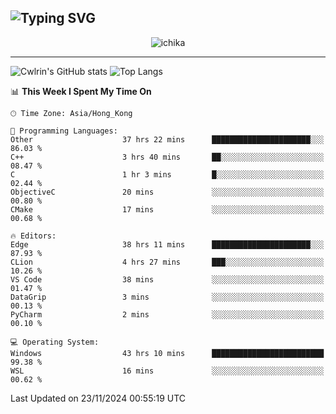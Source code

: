 ![Typing SVG](https://readme-typing-svg.demolab.com?font=Jost&size=24&pause=1000&color=7799EE&vCenter=true&multiline=true&random=false&width=435&height=100&lines=Hi+there;I'm+Sakurakouji+Nanaha;You+can+also+tell+me+Cwlrin%E2%98%86)
---
<p align="center">
  <img src="https://image.cwlrin.wiki/images/2024/11/09/1000015899.md.png" alt="ichika" border="0" />
</p>

---
![Cwlrin's GitHub stats](https://github-readme-stats.vercel.app/api?username=cwlrin&show_icons=true&theme=buefy)
![Top Langs](https://github-readme-stats.vercel.app/api/top-langs/?username=cwlrin&layout=compact&hide=html,css)

<!--START_SECTION:waka-->
📊 **This Week I Spent My Time On** 

```text
🕑︎ Time Zone: Asia/Hong_Kong

💬 Programming Languages: 
Other                    37 hrs 22 mins      ██████████████████████░░░   86.03 % 
C++                      3 hrs 40 mins       ██░░░░░░░░░░░░░░░░░░░░░░░   08.47 % 
C                        1 hr 3 mins         █░░░░░░░░░░░░░░░░░░░░░░░░   02.44 % 
ObjectiveC               20 mins             ░░░░░░░░░░░░░░░░░░░░░░░░░   00.80 % 
CMake                    17 mins             ░░░░░░░░░░░░░░░░░░░░░░░░░   00.68 % 

🔥 Editors: 
Edge                     38 hrs 11 mins      ██████████████████████░░░   87.93 % 
CLion                    4 hrs 27 mins       ███░░░░░░░░░░░░░░░░░░░░░░   10.26 % 
VS Code                  38 mins             ░░░░░░░░░░░░░░░░░░░░░░░░░   01.47 % 
DataGrip                 3 mins              ░░░░░░░░░░░░░░░░░░░░░░░░░   00.13 % 
PyCharm                  2 mins              ░░░░░░░░░░░░░░░░░░░░░░░░░   00.10 % 

💻 Operating System: 
Windows                  43 hrs 10 mins      █████████████████████████   99.38 % 
WSL                      16 mins             ░░░░░░░░░░░░░░░░░░░░░░░░░   00.62 % 
```


 Last Updated on 23/11/2024 00:55:19 UTC
<!--END_SECTION:waka-->
